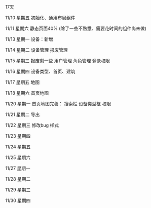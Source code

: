 17天

11/10 星期五
初始化、通用布局组件

11/11 星期六
静态页面40%
(除了一些不熟悉、需要花时间的组件尚未做)

11/13 星期一
设备：新增

11/14 星期二
设备管理
报废管理

11/15 星期三
报废剩一些
用户管理
角色管理
登录权限

11/16 星期四
设备类型、首页、建筑

11/17 星期五
地图

11/18 星期六
首页地图

11/20 星期一
首页地图完善：
    搜索栏
    设备类型框
权限

11/21 星期二
导出

11/22 星期三
修改bug
样式

11/23 星期四

11/24 星期五

11/25 星期六

11/27 星期一

11/28 星期二

11/29 星期三

11/30 星期四

